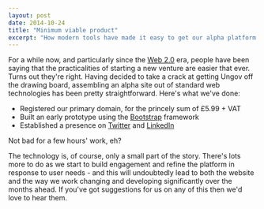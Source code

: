 ```yaml
---
layout: post
date: 2014-10-24
title: "Minimum viable product"
excerpt: "How modern tools have made it easy to get our alpha platform online."
---
```


For a while now, and particularly since the <a href="http://en.wikipedia.org/wiki/Web_2.0">Web 2.0</a> era, people have been saying that the practicalities of starting a new venture are easier that ever. Turns out they're right. Having decided to take a crack at getting Ungov off the drawing board, assembling an alpha site out of standard web technologies has been pretty straightforward. Here's what we've done:

- Registered our primary domain, for the princely sum of £5.99 + VAT
- Built an early prototype using the [Bootstrap](http://getbootstrap.com) framework
- Established a presence on [Twitter](https://twitter.com/ungov.uk) and [LinkedIn](https://www.linkedin.com/company/5307779)

Not bad for a few hours' work, eh?

The technology is, of course, only a small part of the story. There's lots more to do as we start to build engagement and refine the platform in response to user needs - and this will undoubtedly lead to both the website and the way we work changing and developing significantly over the months ahead. If you've got suggestions for us on any of this then we'd love to hear them.
